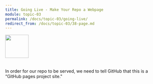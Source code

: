 ```yaml
---
title: Going Live - Make Your Repo a Webpage
module: topic-03
permalink: /docs/topic-03/going-live/
redirect_from: /docs/topic-03/38-page.md
---
```


<img src="./../../../img/arrow-divider.svg" style="width: 75px; border: none; margin: 0px 0 20px 0" />

In order for our repo to be served, we need to tell GitHub that this is a “GitHub pages project site."
